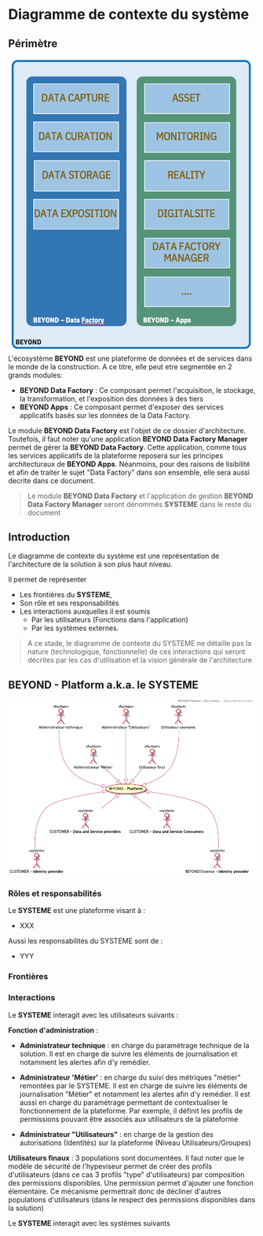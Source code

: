 # Diagramme de contexte du système

## Périmètre

![Contexte du Système](./images/0101.SystemContext.png)
L'écosystème **BEYOND** est une plateforme de données et de services dans le monde de la construction. A ce titre, elle peut etre segmentée en 2 grands modules:

- **BEYOND Data Factory** : Ce composant permet l'acquisition, le stockage, la transformation, et l'exposition des données à des tiers
- **BEYOND Apps** : Ce composant permet d'exposer des services applicatifs basés sur les données de la Data Factory.

Le module **BEYOND Data Factory** est l'objet de ce dossier d'architecture.
Toutefois, il faut noter qu'une application **BEYOND Data Factory Manager** permet de gérer la **BEYOND Data Factory**. Cette application, comme tous les services applicatifs de la plateforme reposera sur les principes architecturaux de **BEYOND Apps**. Néanmoins, pour des raisons de lisibilité et afin de traiter le sujet "Data Factory" dans son ensemble, elle sera aussi decrite dans ce document.

>Le module **BEYOND Data Factory**  et l'application de gestion **BEYOND Data Factory Manager** seront dénommés **SYSTEME** dans le reste du document

## Introduction

Le diagramme de contexte du système est une représentation de l'architecture de la solution à son plus haut niveau.

Il permet de représenter

- Les frontières du **SYSTEME**,
- Son rôle et ses responsabilités
- Les interactions auxquelles il est soumis
  - Par les utilisateurs (Fonctions dans l'application)
  - Par les systèmes externes.

>A ce stade, le diagramme de contexte du SYSTEME ne détaille pas la nature (technologique, fonctionnelle) de ces interactions qui seront décrites par les cas d'utilisation et la vision générale de l'architecture

## BEYOND - Platform a.k.a. le SYSTEME

![Contexte du Système](./images/0100.SystemContext.png)

### Rôles et responsabilités

Le **SYSTEME** est une plateforme visant à :

- XXX

Aussi les responsabilités du SYSTEME sont de :

- YYY

### Frontières

### Interactions

Le **SYSTEME** interagit avec les utilisateurs suivants :

**Fonction d'administration** :

- **Administrateur technique** : en charge du paramétrage technique de la solution. Il est en charge de suivre les éléments de journalisation et notamment les alertes afin d'y remédier.

- **Administrateur 'Métier'** : en charge du suivi des métriques "métier" remontées par le SYSTEME. Il est en charge de suivre les éléments de journalisation "Métier" et notamment les alertes afin d'y remédier. Il est aussi en charge du paramétrage permettant de contextualiser le fonctionnement de la plateforme. Par exemple, il définit les profils de permissions pouvant être associés aux utilisateurs de la plateforme

- **Administrateur "Utilisateurs"** : en charge de la gestion des autorisations (Identités) sur la plateforme (Niveau Utilisateurs/Groupes)

**Utilisateurs finaux** :
3 populations sont documentées. Il faut noter que le modèle de sécurité de l'hypeviseur permet de créer des profils d'utilisateurs (dans ce cas 3 profils "type" d'utilisateurs) par composition des permissions disponibles. Une permission permet d'ajouter une fonction élementaire. Ce mécanisme permettrait donc de décliner d'autres populations d'utilisateurs (dans le respect des permissions disponibles dans la solution)

Le **SYSTEME** interagit avec les systèmes suivants
